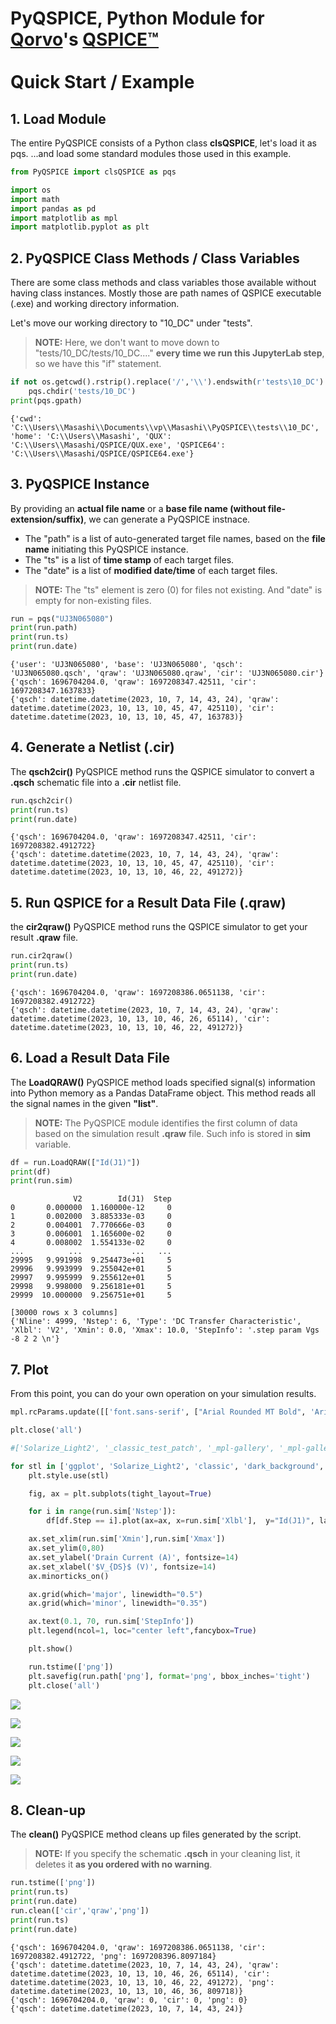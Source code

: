 # PyQSPICE, Python Module for [Qorvo](https://www.qorvo.com)'s [QSPICE™](https://www.qorvo.com/design-hub/design-tools/interactive/qspice) <br/><br/>Quick Start / Example

## 1. Load Module

The entire PyQSPICE consists of a Python class **clsQSPICE**, let's load it as pqs.
...and load some standard modules those used in this example.


```python
from PyQSPICE import clsQSPICE as pqs

import os
import math
import pandas as pd
import matplotlib as mpl
import matplotlib.pyplot as plt
```

## 2. PyQSPICE Class Methods / Class Variables

There are some class methods and class variables those available without having class instances.
Mostly those are path names of QSPICE executable (.exe) and working directory information.

Let's move our working directory to "10_DC" under "tests".
> **NOTE:**
> Here, we don't want to move down to "tests/10_DC/tests/10_DC...." __every time we run this JupyterLab step__, so we have this "if" statement.


```python
if not os.getcwd().rstrip().replace('/','\\').endswith(r'tests\10_DC'):
    pqs.chdir('tests/10_DC')
print(pqs.gpath)
```

    {'cwd': 'C:\\Users\\Masashi\\Documents\\vp\\Masashi\\PyQSPICE\\tests\\10_DC', 'home': 'C:\\Users\\Masashi', 'QUX': 'C:\\Users\\Masashi/QSPICE/QUX.exe', 'QSPICE64': 'C:\\Users\\Masashi/QSPICE/QSPICE64.exe'}
    

## 3. PyQSPICE Instance

By providing an **actual file name** or a **base file name (without file-extension/suffix)**, we can generate a PyQSPICE instnace.
* The "path" is a list of auto-generated target file names, based on the **file name** initiating this PyQSPICE instance.
* The "ts" is a list of **time stamp** of each target files.
* The "date" is a list of **modified date/time** of each target files.

> **NOTE:**
> The "ts" element is zero (0) for files not existing.  And "date" is empty for non-existing files.


```python
run = pqs("UJ3N065080")
print(run.path)
print(run.ts)
print(run.date)
```

    {'user': 'UJ3N065080', 'base': 'UJ3N065080', 'qsch': 'UJ3N065080.qsch', 'qraw': 'UJ3N065080.qraw', 'cir': 'UJ3N065080.cir'}
    {'qsch': 1696704204.0, 'qraw': 1697208347.42511, 'cir': 1697208347.1637833}
    {'qsch': datetime.datetime(2023, 10, 7, 14, 43, 24), 'qraw': datetime.datetime(2023, 10, 13, 10, 45, 47, 425110), 'cir': datetime.datetime(2023, 10, 13, 10, 45, 47, 163783)}
    

## 4. Generate a Netlist **(.cir)**

The **qsch2cir()** PyQSPICE method runs the QSPICE simulator to convert a **.qsch** schematic file into a **.cir** netlist file.


```python
run.qsch2cir()
print(run.ts)
print(run.date)
```

    {'qsch': 1696704204.0, 'qraw': 1697208347.42511, 'cir': 1697208382.4912722}
    {'qsch': datetime.datetime(2023, 10, 7, 14, 43, 24), 'qraw': datetime.datetime(2023, 10, 13, 10, 45, 47, 425110), 'cir': datetime.datetime(2023, 10, 13, 10, 46, 22, 491272)}
    

## 5. Run QSPICE for a Result Data File **(.qraw)**

the **cir2qraw()** PyQSPICE method runs the QSPICE simulator to get your result **.qraw** file.


```python
run.cir2qraw()
print(run.ts)
print(run.date)
```

    {'qsch': 1696704204.0, 'qraw': 1697208386.0651138, 'cir': 1697208382.4912722}
    {'qsch': datetime.datetime(2023, 10, 7, 14, 43, 24), 'qraw': datetime.datetime(2023, 10, 13, 10, 46, 26, 65114), 'cir': datetime.datetime(2023, 10, 13, 10, 46, 22, 491272)}
    

## 6. Load a Result Data File

The **LoadQRAW()** PyQSPICE method loads specified signal(s) information into Python memory as a Pandas DataFrame object.
This method reads all the signal names in the given **"list"**.

> **NOTE:**
> The PyQSPICE module identifies the first column of data based on the simulation result **.qraw** file.
> Such info is stored in **sim** variable.


```python
df = run.LoadQRAW(["Id(J1)"])
print(df)
print(run.sim)
```

                  V2        Id(J1)  Step
    0       0.000000  1.160000e-12     0
    1       0.002000  3.885333e-03     0
    2       0.004001  7.770666e-03     0
    3       0.006001  1.165600e-02     0
    4       0.008002  1.554133e-02     0
    ...          ...           ...   ...
    29995   9.991998  9.254473e+01     5
    29996   9.993999  9.255042e+01     5
    29997   9.995999  9.255612e+01     5
    29998   9.998000  9.256181e+01     5
    29999  10.000000  9.256751e+01     5
    
    [30000 rows x 3 columns]
    {'Nline': 4999, 'Nstep': 6, 'Type': 'DC Transfer Characteristic', 'Xlbl': 'V2', 'Xmin': 0.0, 'Xmax': 10.0, 'StepInfo': '.step param Vgs -8 2 2 \n'}
    

## 7. Plot

From this point, you can do your own operation on your simulation results.


```python
mpl.rcParams.update([['font.sans-serif', ["Arial Rounded MT Bold", 'Arial Unicode MS', 'Arial', 'sans-serif']], ["mathtext.default", "rm"], ["legend.labelspacing", 0.1], ["legend.columnspacing", 0.2], ["legend.handletextpad", 0.3], ['axes.formatter.useoffset', False], ['xtick.minor.visible', True], ['ytick.minor.visible', True], ['grid.linewidth', 1],["savefig.dpi", 300], ["axes.unicode_minus", False]])

plt.close('all')

#['Solarize_Light2', '_classic_test_patch', '_mpl-gallery', '_mpl-gallery-nogrid', 'bmh', 'classic', 'dark_background', 'fast', 'fivethirtyeight', 'ggplot', 'grayscale', 'seaborn-v0_8', 'seaborn-v0_8-bright', 'seaborn-v0_8-colorblind', 'seaborn-v0_8-dark', 'seaborn-v0_8-dark-palette', 'seaborn-v0_8-darkgrid', 'seaborn-v0_8-deep', 'seaborn-v0_8-muted', 'seaborn-v0_8-notebook', 'seaborn-v0_8-paper', 'seaborn-v0_8-pastel', 'seaborn-v0_8-poster', 'seaborn-v0_8-talk', 'seaborn-v0_8-ticks', 'seaborn-v0_8-white', 'seaborn-v0_8-whitegrid', 'tableau-colorblind10']

for stl in ['ggplot', 'Solarize_Light2', 'classic', 'dark_background', 'grayscale']:
    plt.style.use(stl)

    fig, ax = plt.subplots(tight_layout=True)

    for i in range(run.sim['Nstep']):
        df[df.Step == i].plot(ax=ax, x=run.sim['Xlbl'],  y="Id(J1)", label="Step-" + str(i))

    ax.set_xlim(run.sim['Xmin'],run.sim['Xmax'])
    ax.set_ylim(0,80)
    ax.set_ylabel('Drain Current (A)', fontsize=14)
    ax.set_xlabel('$V_{DS}$ (V)', fontsize=14)
    ax.minorticks_on()

    ax.grid(which='major', linewidth="0.5")
    ax.grid(which='minor', linewidth="0.35")

    ax.text(0.1, 70, run.sim['StepInfo'])
    plt.legend(ncol=1, loc="center left",fancybox=True)

    plt.show()

    run.tstime(['png'])
    plt.savefig(run.path['png'], format='png', bbox_inches='tight')
    plt.close('all')
```


    
![](images/output_14_0.png)
    



    
![](images/output_14_1.png)
    



    
![](images/output_14_2.png)
    



    
![](images/output_14_3.png)
    



    
![](images/output_14_4.png)
    


## 8. Clean-up

The **clean()** PyQSPICE method cleans up files generated by the script.

> **NOTE:**
> If you specify the schematic **.qsch** in your cleaning list, it deletes it **as you ordered with no warning**.


```python
run.tstime(['png'])
print(run.ts)
print(run.date)
run.clean(['cir','qraw','png'])
print(run.ts)
print(run.date)
```

    {'qsch': 1696704204.0, 'qraw': 1697208386.0651138, 'cir': 1697208382.4912722, 'png': 1697208396.8097184}
    {'qsch': datetime.datetime(2023, 10, 7, 14, 43, 24), 'qraw': datetime.datetime(2023, 10, 13, 10, 46, 26, 65114), 'cir': datetime.datetime(2023, 10, 13, 10, 46, 22, 491272), 'png': datetime.datetime(2023, 10, 13, 10, 46, 36, 809718)}
    {'qsch': 1696704204.0, 'qraw': 0, 'cir': 0, 'png': 0}
    {'qsch': datetime.datetime(2023, 10, 7, 14, 43, 24)}
    
